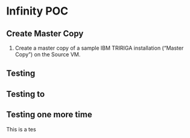 # Infinity  POC

## Create Master Copy

 1. Create a master copy of a sample IBM TRIRIGA installation
(“Master Copy”) on the Source VM.

## Testing
## Testing to
## Testing one more time


This is a tes
<!--stackedit_data:
eyJoaXN0b3J5IjpbMTgzMzk2MDIwNywxMjkzMTk4NDUyXX0=
-->